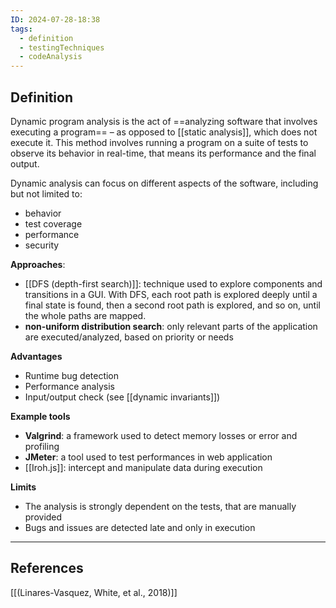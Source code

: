 ```yaml
---
ID: 2024-07-28-18:38
tags:
  - definition
  - testingTechniques
  - codeAnalysis
---
```

## Definition

Dynamic program analysis is the act of ==analyzing software that involves executing a program== – as opposed to [[static analysis]], which does not execute it. This method involves running a program on a suite of tests to observe its behavior in real-time, that means its performance and the final output.

Dynamic analysis can focus on different aspects of the software, including but not limited to:
- behavior
- test coverage
- performance
- security
 
 **Approaches**:
- [[DFS (depth-first search)]]: technique used to explore components and transitions in a GUI. With DFS, each root path is explored deeply until a final state is found, then a second root path is explored, and so on, until the whole paths are mapped.
- **non-uniform distribution search**: only relevant parts of the application are executed/analyzed, based on priority or needs

**Advantages**
- Runtime bug detection
- Performance analysis
- Input/output check (see [[dynamic invariants]])

**Example tools**
- **Valgrind**: a framework used to detect memory losses or error and profiling
- **JMeter**: a tool used to test performances in web application
- [[Iroh.js]]: intercept and manipulate data during execution

**Limits**
- The analysis is strongly dependent on the tests, that are manually provided
- Bugs and issues are detected late and only in execution

---
## References
[[(Linares-Vasquez, White, et al., 2018)]]
